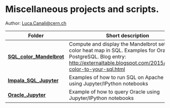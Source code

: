 # Miscellaneous projects and scripts.
Author: Luca.Canali@cern.ch

| Folder                     | Short description
| -------------------------- | -------------------------------------------------------------------------------------
| [**SQL_color_Mandelbrot**](SQL_color_Mandelbrot) | Compute and display the Mandelbrot set with a color heat map in SQL. Examples for Oracle and PostgreSQL. Blog entry: http://externaltable.blogspot.com/2015/08/add-color-to-your-sql.html
| [**Impala_SQL_Jupyter**](Impala_SQL_Jupyter) | Examples of how to run SQL on Apache Impala using Jupyter/IPython notebooks
| [**Oracle_Jupyter**](Oracle_Jupyter) | Example of how to query Oracle using Jupyter/IPython notebooks


